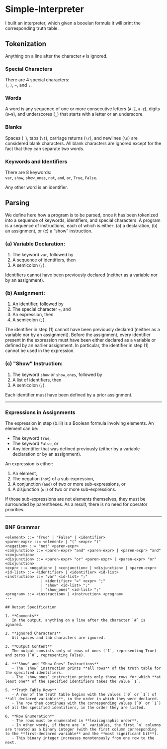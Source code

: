 # Simple-Interpreter
I built an interpreter, which given a booelan formula it will print the corresponding truth table.

## Tokenization
Anything on a line after the character `#` is ignored.

### Special Characters
There are 4 special characters:  
`(`, `)`, `=`, and `;`.

### Words
A word is any sequence of one or more consecutive letters (`A`–`Z`, `a`–`z`), digits (`0`–`9`), and underscores (`_`) that starts with a letter or an underscore.

### Blanks
Spaces (` `), tabs (`\t`), carriage returns (`\r`), and newlines (`\n`) are considered blank characters. All blank characters are ignored except for the fact that they can separate two words.

### Keywords and Identifiers
There are 8 keywords:  
`var`, `show`, `show_ones`, `not`, `and`, `or`, `True`, `False`.  

Any other word is an identifier.
## Parsing

We define here how a program is to be parsed, once it has been tokenized into a sequence of keywords, identifiers, and special characters. A program is a sequence of instructions, each of which is either: (a) a declaration, (b) an assignment, or (c) a “show” instruction.

### (a) Variable Declaration:
1. The keyword `var`, followed by  
2. A sequence of identifiers, then  
3. A semicolon (`;`).  

Identifiers cannot have been previously declared (neither as a variable nor by an assignment).

### (b) Assignment:
1. An identifier, followed by  
2. The special character `=`, and  
3. An expression, then  
4. A semicolon (`;`).  

The identifier in step (1) cannot have been previously declared (neither as a variable nor by an assignment). Before the assignment, every identifier present in the expression must have been either declared as a variable or defined by an earlier assignment. In particular, the identifier in step (1) cannot be used in the expression.

### (c) "Show" Instruction:
1. The keyword `show` or `show_ones`, followed by  
2. A list of identifiers, then  
3. A semicolon (`;`).  

Each identifier must have been defined by a prior assignment.

---

### Expressions in Assignments
The expression in step (b.iii) is a Boolean formula involving elements. An element can be:  
- The keyword `True`,  
- The keyword `False`, or  
- Any identifier that was defined previously (either by a variable declaration or by an assignment).  

An expression is either:  
1. An element,  
2. The negation (`not`) of a sub-expression,  
3. A conjunction (`and`) of two or more sub-expressions, or  
4. A disjunction (`or`) of two or more sub-expressions.  

If those sub-expressions are not elements themselves, they must be surrounded by parentheses. As a result, there is no need for operator priorities.

---

### BNF Grammar

```bnf
<element> ::= "True" | "False" | <identifier>
<paren-expr> ::= <element> | "(" <expr> ")"
<negation> ::= "not" <paren-expr>
<conjunction> ::= <paren-expr> "and" <paren-expr> | <paren-expr> "and" <conjunction>
<disjunction> ::= <paren-expr> "or" <paren-expr> | <paren-expr> "or" <disjunction>
<expr> ::= <negation> | <conjunction> | <disjunction> | <paren-expr>
<id-list> ::= <identifier> | <identifier> <id-list>
<instruction> ::= "var" <id-list> ";" 
                | <identifier> "=" <expr> ";" 
                | "show" <id-list> ";" 
                | "show_ones" <id-list> ";"
<program> ::= <instruction> | <instruction> <program>
---

## Output Specification

1. **Comments**  
   In the output, anything on a line after the character `#` is ignored.

2. **Ignored Characters**  
   All spaces and tab characters are ignored.

3. **Output Content**  
   The output consists only of rows of ones (`1`, representing True) and zeros (`0`, representing False).

4. **"Show" and "Show Ones" Instructions**  
   - The `show` instruction prints **all rows** of the truth table for the specified identifiers.  
   - The `show_ones` instruction prints only those rows for which **at least one** of the specified identifiers takes the value `1`.

5. **Truth Table Rows**  
   - A row of the truth table begins with the values (`0` or `1`) of **all declared variables**, in the order in which they were declared.  
   - The row then continues with the corresponding values (`0` or `1`) of all the specified identifiers, in the order they are listed.  

6. **Row Enumeration**  
   - The rows must be enumerated in **lexicographic order**.  
   - In other words, if there are `n` variables, the first `n` columns are treated as a binary integer (with the first column corresponding to the **first-declared variable** and the **most significant bit**).  
   - This binary integer increases monotonously from one row to the next.
